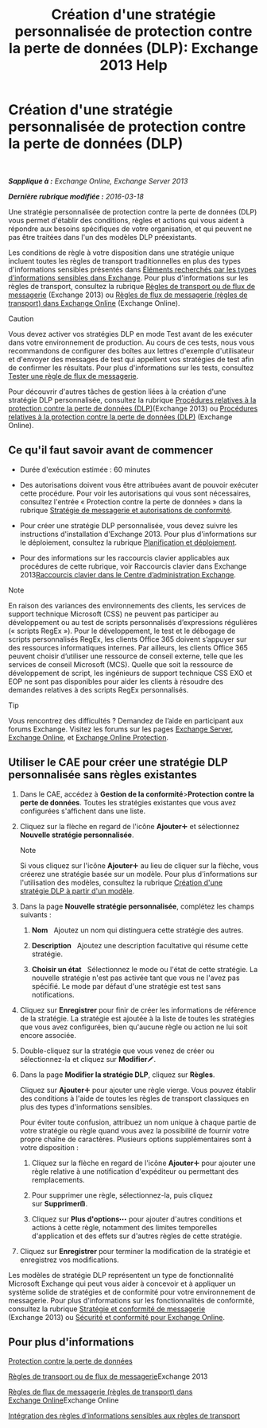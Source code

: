 ﻿---
title: "Création d'une stratégie personnalisée de protection contre la perte de données (DLP): Exchange 2013 Help"
TOCTitle: Création d'une stratégie personnalisée de protection contre la perte de données (DLP)
ms:assetid: b3299a39-9663-41e4-b76e-9d2f7879d486
ms:mtpsurl: https://technet.microsoft.com/fr-fr/library/JJ150550(v=EXCHG.150)
ms:contentKeyID: 50477374
ms.date: 04/24/2018
mtps_version: v=EXCHG.150
ms.translationtype: HT
---

# Création d'une stratégie personnalisée de protection contre la perte de données (DLP)

 

_**Sapplique à :** Exchange Online, Exchange Server 2013_

_**Dernière rubrique modifiée :** 2016-03-18_

Une stratégie personnalisée de protection contre la perte de données (DLP) vous permet d'établir des conditions, règles et actions qui vous aident à répondre aux besoins spécifiques de votre organisation, et qui peuvent ne pas être traitées dans l'un des modèles DLP préexistants.

Les conditions de règle à votre disposition dans une stratégie unique incluent toutes les règles de transport traditionnelles en plus des types d'informations sensibles présentés dans [Éléments recherchés par les types d’informations sensibles dans Exchange](what-the-sensitive-information-types-in-exchange-look-for-exchange-online-help.md). Pour plus d'informations sur les règles de transport, consultez la rubrique [Règles de transport ou de flux de messagerie](mail-flow-rules-transport-rules-in-exchange-2013-exchange-2013-help.md) (Exchange 2013) ou [Règles de flux de messagerie (règles de transport) dans Exchange Online](https://technet.microsoft.com/fr-fr/library/jj919238\(v=exchg.150\)) (Exchange Online).

> [!CAUTION]
> Vous devez activer vos stratégies DLP en mode Test avant de les exécuter dans votre environnement de production. Au cours de ces tests, nous vous recommandons de configurer des boîtes aux lettres d'exemple d'utilisateur et d'envoyer des messages de test qui appellent vos stratégies de test afin de confirmer les résultats. Pour plus d'informations sur les tests, consultez <a href="test-a-mail-flow-rule-exchange-2013-help.md">Tester une règle de flux de messagerie</a>.


Pour découvrir d'autres tâches de gestion liées à la création d'une stratégie DLP personnalisée, consultez la rubrique [Procédures relatives à la protection contre la perte de données (DLP)](dlp-procedures-exchange-2013-help.md)(Exchange 2013) ou [Procédures relatives à la protection contre la perte de données (DLP)](https://technet.microsoft.com/fr-fr/library/jj938003\(v=exchg.150\)) (Exchange Online).

## Ce qu'il faut savoir avant de commencer

  - Durée d'exécution estimée : 60 minutes

  - Des autorisations doivent vous être attribuées avant de pouvoir exécuter cette procédure. Pour voir les autorisations qui vous sont nécessaires, consultez l'entrée « Protection contre la perte de données » dans la rubrique [Stratégie de messagerie et autorisations de conformité](messaging-policy-and-compliance-permissions-exchange-2013-help.md).

  - Pour créer une stratégie DLP personnalisée, vous devez suivre les instructions d'installation d'Exchange 2013. Pour plus d'informations sur le déploiement, consultez la rubrique [Planification et déploiement](planning-and-deployment-for-exchange-2013-installation-instructions.md).

  - Pour des informations sur les raccourcis clavier applicables aux procédures de cette rubrique, voir Raccourcis clavier dans Exchange 2013[Raccourcis clavier dans le Centre d’administration Exchange](keyboard-shortcuts-in-the-exchange-admin-center-exchange-online-protection-help.md).

> [!NOTE]
> En raison des variances des environnements des clients, les services de support technique Microsoft (CSS) ne peuvent pas participer au développement ou au test de scripts personnalisés d’expressions régulières (« scripts RegEx »). Pour le développement, le test et le débogage de scripts personnalisés RegEx, les clients Office 365 doivent s’appuyer sur des ressources informatiques internes. Par ailleurs, les clients Office 365 peuvent choisir d’utiliser une ressource de conseil externe, telle que les services de conseil Microsoft (MCS). Quelle que soit la ressource de développement de script, les ingénieurs de support technique CSS EXO et EOP ne sont pas disponibles pour aider les clients à résoudre des demandes relatives à des scripts RegEx personnalisés.


> [!TIP]
> Vous rencontrez des difficultés ? Demandez de l’aide en participant aux forums Exchange. Visitez les forums sur les pages <a href="https://go.microsoft.com/fwlink/p/?linkid=60612">Exchange Server</a>, <a href="https://go.microsoft.com/fwlink/p/?linkid=267542">Exchange Online</a>, et <a href="https://go.microsoft.com/fwlink/p/?linkid=285351">Exchange Online Protection</a>.


## Utiliser le CAE pour créer une stratégie DLP personnalisée sans règles existantes

1.  Dans le CAE, accédez à **Gestion de la conformité**\>**Protection contre la perte de données**. Toutes les stratégies existantes que vous avez configurées s'affichent dans une liste.

2.  Cliquez sur la flèche en regard de l'icône **Ajouter**![Icône Ajouter](images/JJ218640.c1e75329-d6d7-4073-a27d-498590bbb558(EXCHG.150).gif "Icône Ajouter") et sélectionnez **Nouvelle stratégie personnalisée**.
    
    > [!NOTE]
    > Si vous cliquez sur l'icône <strong>Ajouter</strong><img src="images/JJ218640.c1e75329-d6d7-4073-a27d-498590bbb558(EXCHG.150).gif" title="Icône Ajouter" alt="Icône Ajouter" /> au lieu de cliquer sur la flèche, vous créerez une stratégie basée sur un modèle. Pour plus d'informations sur l'utilisation des modèles, consultez la rubrique <a href="how-to-new-dlp-data-loss-prevention-policy-template.md">Création d'une stratégie DLP à partir d'un modèle</a>.


3.  Dans la page **Nouvelle stratégie personnalisée**, complétez les champs suivants :
    
    1.  **Nom**   Ajoutez un nom qui distinguera cette stratégie des autres.
    
    2.  **Description**   Ajoutez une description facultative qui résume cette stratégie.
    
    3.  **Choisir un état**   Sélectionnez le mode ou l'état de cette stratégie. La nouvelle stratégie n'est pas activée tant que vous ne l'avez pas spécifié. Le mode par défaut d'une stratégie est test sans notifications.

4.  Cliquez sur **Enregistrer** pour finir de créer les informations de référence de la stratégie. La stratégie est ajoutée à la liste de toutes les stratégies que vous avez configurées, bien qu'aucune règle ou action ne lui soit encore associée.

5.  Double-cliquez sur la stratégie que vous venez de créer ou sélectionnez-la et cliquez sur **Modifier**![Icône Modifier](images/Bb124582.6f53ccb2-1f13-4c02-bea0-30690e6ea71d(EXCHG.150).gif "Icône Modifier").

6.  Dans la page **Modifier la stratégie DLP**, cliquez sur **Règles**.
    
    Cliquez sur **Ajouter**![Icône Ajouter](images/JJ218640.c1e75329-d6d7-4073-a27d-498590bbb558(EXCHG.150).gif "Icône Ajouter") pour ajouter une règle vierge. Vous pouvez établir des conditions à l'aide de toutes les règles de transport classiques en plus des types d'informations sensibles.
    
    Pour éviter toute confusion, attribuez un nom unique à chaque partie de votre stratégie ou règle quand vous avez la possibilité de fournir votre propre chaîne de caractères. Plusieurs options supplémentaires sont à votre disposition :
    
    1.  Cliquez sur la flèche en regard de l'icône **Ajouter**![Icône Ajouter](images/JJ218640.c1e75329-d6d7-4073-a27d-498590bbb558(EXCHG.150).gif "Icône Ajouter") pour ajouter une règle relative à une notification d'expéditeur ou permettant des remplacements.
    
    2.  Pour supprimer une règle, sélectionnez-la, puis cliquez sur **Supprimer**![Icône Supprimer](images/Dd979797.14f639f6-61e8-4418-bbfb-0db14de9d2f5(EXCHG.150).gif "Icône Supprimer").
    
    3.  Cliquez sur **Plus d'options**![Icône Options supplémentaires](images/JJ150550.5381819e-3b21-4873-8714-e9b956290b28(EXCHG.150).gif "Icône Options supplémentaires") pour ajouter d'autres conditions et actions à cette règle, notamment des limites temporelles d'application et des effets sur d'autres règles de cette stratégie.

7.  Cliquez sur **Enregistrer** pour terminer la modification de la stratégie et enregistrez vos modifications.

Les modèles de stratégie DLP représentent un type de fonctionnalité Microsoft Exchange qui peut vous aider à concevoir et à appliquer un système solide de stratégies et de conformité pour votre environnement de messagerie. Pour plus d'informations sur les fonctionnalités de conformité, consultez la rubrique [Stratégie et conformité de messagerie](messaging-policy-and-compliance-exchange-2013-help.md) (Exchange 2013) ou [Sécurité et conformité pour Exchange Online](https://technet.microsoft.com/fr-fr/library/jj200706\(v=exchg.150\)).

## Pour plus d'informations

[Protection contre la perte de données](technical-overview-of-dlp-data-loss-prevention-in-exchange.md)

[Règles de transport ou de flux de messagerie](mail-flow-rules-transport-rules-in-exchange-2013-exchange-2013-help.md)Exchange 2013

[Règles de flux de messagerie (règles de transport) dans Exchange Online](https://technet.microsoft.com/fr-fr/library/jj919238\(v=exchg.150\))Exchange Online

[Intégration des règles d'informations sensibles aux règles de transport](integrating-sensitive-information-rules-with-transport-rules-exchange-2013-help.md)

